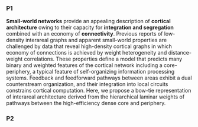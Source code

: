 ### P1
**Small-world networks** provide an appealing description of **cortical architecture** owing to their capacity for **integration and segregation** combined with an economy of **connectivity**. 
Previous reports of low-density interareal graphs and apparent small-world properties are challenged by data 
that reveal high-density cortical graphs in which economy of connections is achieved by
weight heterogeneity and distance-weight correlations. These properties define a model that
predicts many binary and weighted features of the cortical network including a core-periphery,
a typical feature of self-organizing information processing systems. Feedback and feedforward
pathways between areas exhibit a dual counterstream organization, and their integration into local circuits constrains cortical computation. 
Here, we propose a bow-tie representation of interareal architecture derived from the hierarchical laminar weights of pathways between the high-efficiency dense core and periphery.
### P2

